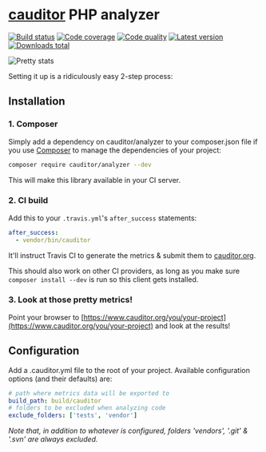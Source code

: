 # [cauditor](https://www.cauditor.org) PHP analyzer

[![Build status](https://api.travis-ci.org/cauditor/analyzer.svg?branch=master)](https://travis-ci.org/cauditor/analyzer)
[![Code coverage](http://img.shields.io/codecov/c/github/cauditor/analyzer.svg)](https://codecov.io/github/cauditor/analyzer)
[![Code quality](http://img.shields.io/scrutinizer/g/cauditor/analyzer.svg)](https://scrutinizer-ci.com/g/cauditor/analyzer)
[![Latest version](http://img.shields.io/packagist/v/cauditor/analyzer.svg)](https://packagist.org/packages/cauditor/analyzer)
[![Downloads total](http://img.shields.io/packagist/dt/cauditor/analyzer.svg)](https://packagist.org/packages/cauditor/analyzer)


![Pretty stats](https://www.cauditor.org/assets/img/banner.png)


Setting it up is a ridiculously easy 2-step process:


## Installation

### 1. Composer

Simply add a dependency on cauditor/analyzer to your composer.json file
if you use [Composer](https://getcomposer.org/) to manage the dependencies of
your project:

```sh
composer require cauditor/analyzer --dev
```

This will make this library available in your CI server.


### 2. CI build

Add this to your `.travis.yml`'s `after_success` statements:

```yml
after_success:
  - vendor/bin/cauditor
```

It'll instruct Travis CI to generate the metrics & submit them to [cauditor.org](https://www.cauditor.org).

This should also work on other CI providers, as long as you make sure
`composer install --dev` is run so this client gets installed.


### 3. Look at those pretty metrics!

Point your browser to [https://www.cauditor.org/you/your-project](https://www.cauditor.org/you/your-project)
and look at the results!


## Configuration

Add a .cauditor.yml file to the root of your project. Available configuration
options (and their defaults) are:

```yml
# path where metrics data will be exported to
build_path: build/cauditor
# folders to be excluded when analyzing code
exclude_folders: ['tests', 'vendor']
```

*Note that, in addition to whatever is configured, folders 'vendors', '.git' &
'.svn' are always excluded.*
